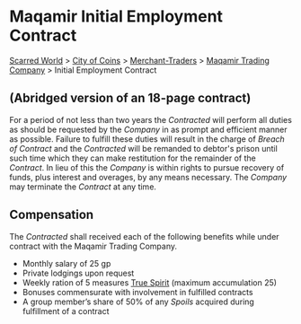 # Maqamir Initial Employment Contract
[Scarred World](./scarred-world.md) > [City of Coins](./city-of-coins.md) > [Merchant-Traders](./merchant-traders.md) > [Maqamir Trading Company](./maqamir.md) > Initial Employment Contract

## (Abridged version of an 18-page contract)
For a period of not less than two years the *Contracted* will perform all duties as should be requested by the *Company* in as prompt and efficient manner as possible. Failure to fulfill these duties will result in the charge of *Breach of Contract* and the *Contracted* will be remanded to debtor's prison until such time which they can make restitution for the remainder of the *Contract*. In lieu of this the *Company* is within rights to pursue recovery of funds, plus interest and overages, by any means necessary. The *Company* may terminate the *Contract* at any time.

## Compensation
The *Contracted* shall received each of the following benefits while under contract with the Maqamir Trading Company.
* Monthly salary of 25 gp
* Private lodgings upon request
* Weekly ration of 5 measures [True Spirit](./spirits.md) (maximum accumulation 25)
* Bonuses commensurate with involvement in fulfilled contracts
* A group member’s share of 50% of any *Spoils* acquired during fulfillment of a contract
